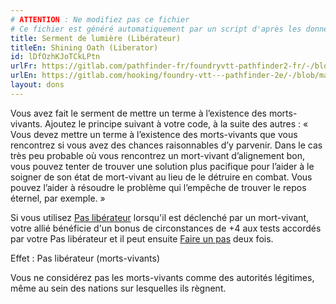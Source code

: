 ```yaml
---
# ATTENTION : Ne modifiez pas ce fichier
# Ce fichier est généré automatiquement par un script d'après les données du module Foundry VTT officiel et de sa traduction
title: Serment de lumière (Libérateur)
titleEn: Shining Oath (Liberator)
id: lDfOzhKJoTCkLPtn
urlFr: https://gitlab.com/pathfinder-fr/foundryvtt-pathfinder2-fr/-/blob/master/data/feats/lDfOzhKJoTCkLPtn.htm
urlEn: https://gitlab.com/hooking/foundry-vtt---pathfinder-2e/-/blob/master/packs/data/feats.db/shining-oath-liberator.json
layout: dons
---
```

Vous avez fait le serment de mettre un terme à l’existence des morts-vivants. Ajoutez le principe suivant à votre code, à la suite des autres : « Vous devez mettre un terme à l’existence des morts-vivants que vous rencontrez si vous avez des chances raisonnables d’y parvenir. Dans le cas très peu probable où vous rencontrez un mort-vivant d’alignement bon, vous pouvez tenter de trouver une solution plus pacifique pour l’aider à le soigner de son état de mort-vivant au lieu de le détruire en combat. Vous pouvez l’aider à résoudre le problème qui l’empêche de trouver le repos éternel, par exemple. »

Si vous utilisez [Pas libérateur](../actions/pas-libérateur.html) lorsqu'il est déclenché par un mort-vivant, votre allié bénéficie d'un bonus de circonstances de +4 aux tests accordés par votre Pas libérateur et il peut ensuite [Faire un pas](../actions/faire-un-pas.html) deux fois.

Effet : Pas libérateur (morts-vivants)

Vous ne considérez pas les morts-vivants comme des autorités légitimes, même au sein des nations sur lesquelles ils règnent.
